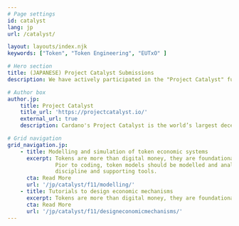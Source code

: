 ```yaml
---
# Page settings
id: catalyst
lang: jp
url: /catalyst/

layout: layouts/index.njk
keywords: ["Token", "Token Engineering", "EUTxO" ]

# Hero section
title: (JAPANESE) Project Catalyst Submissions
description: We have actively participated in the "Project Catalyst" funding rounds. Our continued submissions reflect our commitment to advancing the ecosystem through token engineering education and tools.

# Author box
author.jp:
    title: Project Catalyst
    title_url: 'https://projectcatalyst.io/'
    external_url: true
    description: Cardano's Project Catalyst is the world’s largest decentralized innovation engine for solving real-world challenges. 

# Grid navigation
grid_navigation.jp:
    - title: Modelling and simulation of token economic systems
      excerpt: Tokens are more than digital money, they are foundational to digital economic systems. 
               Pior to coding, token models should be modelled and analysed. That requires an engineering 
               discipline and supporting tools.
      cta: Read More
      url: '/jp/catalyst/f11/modelling/'
    - title: Tutorials to design economic mechanisms
      excerpt: Tokens are more than digital money, they are foundational to digital economic systems. However the knowledge needed to design and verify good token-based micro-economies on Cardano and EUTxO does not exist.
      cta: Read More
      url: '/jp/catalyst/f11/designeconomicmechanisms/'                           
---
```

